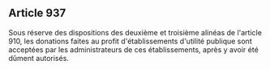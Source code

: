 Article 937
----
Sous réserve des dispositions des deuxième et troisième alinéas de l'article
910, les donations faites au profit d'établissements d'utilité publique sont
acceptées par les administrateurs de ces établissements, après y avoir été
dûment autorisés.
